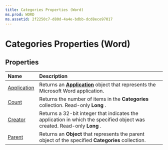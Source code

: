 ```yaml
---
title: Categories Properties (Word)
ms.prod: WORD
ms.assetid: 2f2250c7-d80d-4a4e-bdbb-dcd8ece97017
---
```



# Categories Properties (Word)

## Properties



|**Name**|**Description**|
|:-----|:-----|
|[Application](categories-application-property-word.md)|Returns an  **[Application](application-object-word.md)** object that represents the Microsoft Word application.|
|[Count](categories-count-property-word.md)|Returns the number of items in the  **Categories** collection. Read-only **Long** .|
|[Creator](categories-creator-property-word.md)|Returns a 32-bit integer that indicates the application in which the specified object was created. Read-only  **Long** .|
|[Parent](categories-parent-property-word.md)|Returns an  **Object** that represents the parent object of the specified **Categories** collection.|


